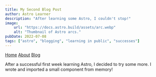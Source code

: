 ```yaml
---
title: My Second Blog Post
author: Astro Learner
description: "After learning some Astro, I couldn't stop!"
image:
    url: "https://docs.astro.build/assets/arc.webp"
    alt: "Thumbnail of Astro arcs."
pubDate: 2022-07-08
tags: ["astro", "blogging", "learning in public", "successes"]
---
```


<a href="/">Home</a>
<a href="/about/">About</a>
<a href="/blog/">Blog</a>

After a successful first week learning Astro, I decided to try some more. I wrote and imported a small component from memory!